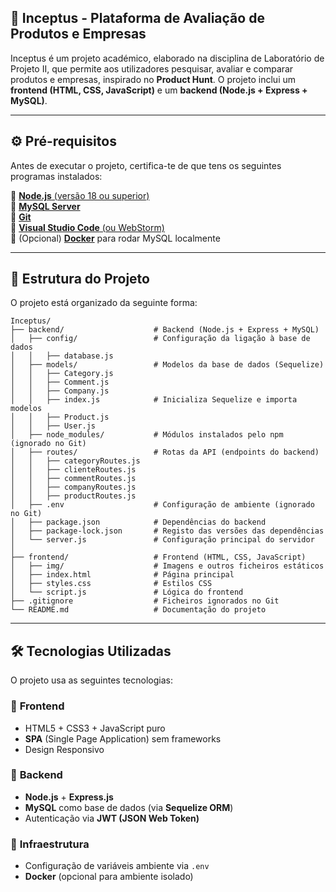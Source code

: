 ## 🚀 Inceptus - Plataforma de Avaliação de Produtos e Empresas

Inceptus é um projeto académico, elaborado na disciplina de Laboratório de Projeto II, que permite aos utilizadores pesquisar, avaliar e comparar produtos e empresas, inspirado no **Product Hunt**. 
O projeto inclui um **frontend (HTML, CSS, JavaScript)** e um **backend (Node.js + Express + MySQL)**.

---

## ⚙️ **Pré-requisitos**
Antes de executar o projeto, certifica-te de que tens os seguintes programas instalados:

🔹 [**Node.js** (versão 18 ou superior)](https://nodejs.org/)  
🔹 [**MySQL Server**](https://dev.mysql.com/downloads/)  
🔹 [**Git**](https://git-scm.com/downloads)  
🔹 [**Visual Studio Code** (ou WebStorm)](https://code.visualstudio.com/)  
🔹 (Opcional) [**Docker**](https://www.docker.com/) para rodar MySQL localmente

---

## 📂 **Estrutura do Projeto**
O projeto está organizado da seguinte forma:
```
Inceptus/
├── backend/                    # Backend (Node.js + Express + MySQL)
│   ├── config/                 # Configuração da ligação à base de dados
│   │   ├── database.js
│   ├── models/                 # Modelos da base de dados (Sequelize)
│   │   ├── Category.js
│   │   ├── Comment.js
│   │   ├── Company.js
│   │   ├── index.js            # Inicializa Sequelize e importa modelos
│   │   ├── Product.js         
│   │   ├── User.js
│   ├── node_modules/           # Módulos instalados pelo npm (ignorado no Git)
│   ├── routes/                 # Rotas da API (endpoints do backend)
│   │   ├── categoryRoutes.js
│   │   ├── clienteRoutes.js
│   │   ├── commentRoutes.js
│   │   ├── companyRoutes.js
│   │   ├── productRoutes.js
│   ├── .env                    # Configuração de ambiente (ignorado no Git)
│   ├── package.json            # Dependências do backend
│   ├── package-lock.json       # Registo das versões das dependências
│   └── server.js               # Configuração principal do servidor
│
├── frontend/                   # Frontend (HTML, CSS, JavaScript)
│   ├── img/                    # Imagens e outros ficheiros estáticos
│   ├── index.html              # Página principal
│   ├── styles.css              # Estilos CSS
│   └── script.js               # Lógica do frontend
├── .gitignore                  # Ficheiros ignorados no Git
└── README.md                   # Documentação do projeto
```

---
## 🛠 **Tecnologias Utilizadas**
O projeto usa as seguintes tecnologias:

### 🔹 **Frontend**
- HTML5 + CSS3 + JavaScript puro
- **SPA** (Single Page Application) sem frameworks
- Design Responsivo

### 🔹 **Backend**
- **Node.js** + **Express.js**
- **MySQL** como base de dados (via **Sequelize ORM**)
- Autenticação via **JWT (JSON Web Token)**

### 🔹 **Infraestrutura**
- Configuração de variáveis ambiente via `.env`
- **Docker** (opcional para ambiente isolado)